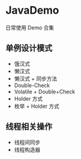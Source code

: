 # JavaDemo
日常使用 Demo 合集

## 单例设计模式
* 饿汉式
* 懒汉式
* 懒汉式 + 同步方法
* Double-Check
* Volatile + Double+Check
* Holder 方式
* 枚举 + Holder 方式

## 线程相关操作
* 线程间同步
* 线程构造器


